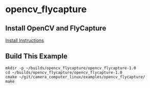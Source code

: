 opencv_flycapture
=================

Install OpenCV and FlyCapture
-----------------------------

[Install Instructions](../../INSTALL_XUBUNTU.md)

Build This Example
------------------

```shell
mkdir -p ~/builds/opencv_flycapture/opencv_flycapture-1.0
cd ~/builds/opencv_flycapture/opencv_flycapture-1.0
cmake ~/git/camera_computer_linux/examples/opencv_flycapture/
make
```
